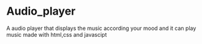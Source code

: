 # Audio_player
 A audio player that displays the music according your mood and it can play music made with html,css and javascipt 
